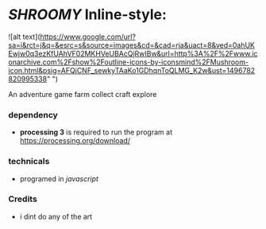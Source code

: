 


# *SHROOMY* Inline-style: 
![alt text](https://www.google.com/url?sa=i&rct=j&q=&esrc=s&source=images&cd=&cad=rja&uact=8&ved=0ahUKEwjw0q3ezKfUAhVF02MKHVeUBAcQjRwIBw&url=http%3A%2F%2Fwww.iconarchive.com%2Fshow%2Foutline-icons-by-iconsmind%2FMushroom-icon.html&psig=AFQjCNF_sewkyTAaKo1GDhqnToQLMG_K2w&ust=1496782820995338" ")

An adventure game farm collect craft explore

### dependency 
- **processing 3** is required to run the program at https://processing.org/download/


### technicals

- programed in  *javascript*


### Credits
* i dint do any of the art